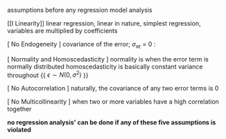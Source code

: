 assumptions before any regression model analysis

[[I Linearity]]
			linear regression, linear in nature, simplest regression, variables are multiplied by coefficients 

[ No Endogeneity ]
		covariance of the error; $\sigma_{x\epsilon}$ = 0 : 

[ Normality and Homoscedasticity ]
		normality is when the error term is normally distributed
		homoscedasticity is basically constant variance throughout
				{{ $\epsilon \sim N (0, \sigma^2)$ }}

[ No Autocorrelation ]
		naturally, the covariance of any two error terms is 0

[ No Multicollinearity ]
		when two or more variables have a high correlation together

**no regression analysis' can be done if any of these five assumptions is violated**